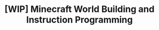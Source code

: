 ---
layout: course_detail
title: "[WIP] Minecraft World Building and Instruction Programming"
topIntroText: ""
bgImageUrl: "img/updated/L1/minecraft-bg.jpg"
aboutLevel: "L1 Block Based Programming"
aboutCategoryTitle: "Course Category"
aboutCategory: "Game Development"
aboutGradeLevelTitle: "Grade Level"
aboutGradeLevel: "K - 3"
aboutSkillLevelTitle: "Skill Level"
aboutSkillLevel: "Beginner"
aboutRatioTitle: "Student to Instructor Ratio"
aboutRatio: "4 : 1"
aboutText: "This course gradually introduces students to the programming world through the use of Minecraft command-line command controls and MakeCode's graphical programming platform."
priceschedule:
  monthlyPrice: ""
  classPrice: ""
  classPerMonth: ""
  scheduleDescription: "A general schedule description detailing available booking hours for the specific course will be placed here. This is currently filler text, please ignore."
promotion1: 
  enabled: "true"
  title: "Build Your Own World"
  text: ""
  imageUrl: "img/updated/L1/minecraft-bg.jpg"
promotion2: 
  enabled: "true"
  title: "Learn Programming Fundamentals"
  text: ""
  imageUrl: "img/updated/L1/minecraft-1.jpg"
promotion3: 
  enabled: "true"
  title: "Graphical Programming For Young Students"
  text: ""
  imageUrl: "img/updated/L1/minecraft-2.jpg"
promotion4: 
  enabled: "false"
  title: "Showcase Your Creations"
  text: ""
  imageUrl: "img/updated/"
promotion5: 
  enabled: "false"
  title: "More Than Just Programming"
  text: "Computational thinking and programming skill are important in today's society. Students gain confidence as they learn how to solve problems using programming."
  imageUrl: "img/updated/"
curriculum: 
  enabled: "false"
goals: 
- text: "Model a personalized world."
- text: "Learn command-line controls and programming."
- text: "Master the basics of graphic programming."
- text: "The ability to solve problems using technology, critical thinking, creativity, etc."
- text: "Learn how to adapt to new content and environments."
highlights: 
- text: "Making programming fun is our top priority when designing all our course content."
- text: "Gain real experiences relating to the industry and participate in research/development."
- text: "Get your question answered in class and participate in healthy competitions with your classmates."
- text: "Learn by doing is the key for all Computer Science studies. All the assignments and projects are design for the goals of the course."
- text: "We focus on pushing our students' imagination and creativity while they learn how to program."
- text: "Programming is just the first step. Building projects and attending science fairs/seminars will help students get into top unversities and jobs."
---